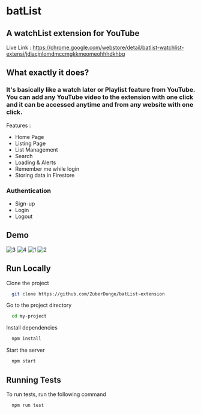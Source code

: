 # batList

## A watchList extension for YouTube

Live Link : https://chrome.google.com/webstore/detail/batlist-watchlist-extensi/jdiacjnlomdmccmgkkmeomeohhhdkhbg

## What exactly it does? 

### It's basically like a watch later or Playlist feature from YouTube. You can add any YouTube video to the extension with one click and it can be accessed anytime and from any website with one click.

Features :
- Home Page
- Listing Page
- List Management
- Search
- Loading & Alerts
- Remember me while login
- Storing data in Firestore

### Authentication
- Sign-up
- Login
- Logout



## Demo
![3](https://user-images.githubusercontent.com/84624397/162205380-423ab9e9-2b75-4024-8d3a-102407fc4e8d.png)
![4](https://user-images.githubusercontent.com/84624397/162205403-4bbf3d4d-ccee-4574-9054-14aca271f625.png)
![1](https://user-images.githubusercontent.com/84624397/162205426-553b66fe-5dcc-49fe-90c5-0d3afeee2dce.png)
![2](https://user-images.githubusercontent.com/84624397/162205447-78d69dc8-9809-460a-a023-c07bac585b3c.png)


## Run Locally

Clone the project

```bash
  git clone https://github.com/ZuberDunge/batList-extension
```

Go to the project directory

```bash
  cd my-project
```

Install dependencies

```bash
  npm install
```

Start the server

```bash
  npm start
```


## Running Tests

To run tests, run the following command

```bash
  npm run test
```


